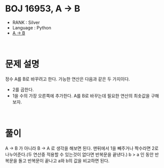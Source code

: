 # BOJ 16953, A → B

- RANK : Silver
- Language : Python
- [A → B](https://www.acmicpc.net/problem/16953)

<br/>

# 문제 설명

정수 A를 B로 바꾸려고 한다. 가능한 연산은 다음과 같은 두 가지이다.

- 2를 곱한다.
- 1을 수의 가장 오른쪽에 추가한다.
  A를 B로 바꾸는데 필요한 연산의 최솟값을 구해보자.

<br/>

# 풀이

A → B 가 아니라 B → A 로 생각을 해보면 된다. 맨뒤에서 1을 빼주거나 짝수라면 2로 나누어준다.(두 연산중 적용할 수 있는것이 없다면 반복문을 끝낸다.) b > a 인 동안 반복문을 돌고 반복문이 끝나고 a와 b의 값을 비교하면 된다.
